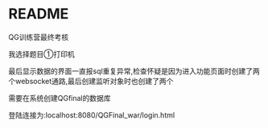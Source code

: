 # README

QG训练营最终考核

我选择题目①打印机

最后显示数据的界面一直报sql重复异常,检查怀疑是因为进入功能页面时创建了两个websocket通路,最后创建监听对象时也创建了两个

需要在系统创建QGfinal的数据库

登陆连接为:localhost:8080/QGFinal_war/login.html